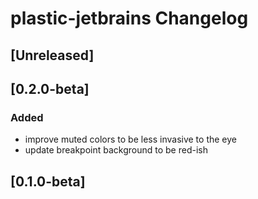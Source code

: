 <!-- Keep a Changelog guide -> https://keepachangelog.com -->

# plastic-jetbrains Changelog

## [Unreleased]

## [0.2.0-beta]
### Added
* improve muted colors to be less invasive to the eye
* update breakpoint background to be red-ish

## [0.1.0-beta]